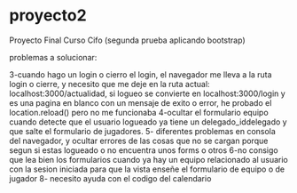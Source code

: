 # proyecto2
Proyecto Final Curso Cifo (segunda prueba aplicando bootstrap)


problemas a solucionar:

3-cuando hago un login o cierro el login, el navegador me lleva a la ruta login o cierre, y necesito que me deje en la ruta actual: localhost:3000/actualidad, si logueo se convierte en localhost:3000/login y es una pagina en blanco con un mensaje de exito o error, he probado el location.reload() pero no me funcionaba
4-ocultar el formulario equipo cuando detecte que el usuario logueado ya tiene un delegado_iddelegado y que salte el formulario de jugadores.
5- diferentes problemas en consola del navegador, y ocultar errores de las cosas que no se cargan porque segun si estas logueado o no encuentra unos forms o otros
6-no consigo que lea bien los formularios cuando ya hay un equipo relacionado al usuario con la sesion iniciada para que la vista enseñe el formulario de equipo o de jugador
8- necesito ayuda con el codigo del calendario